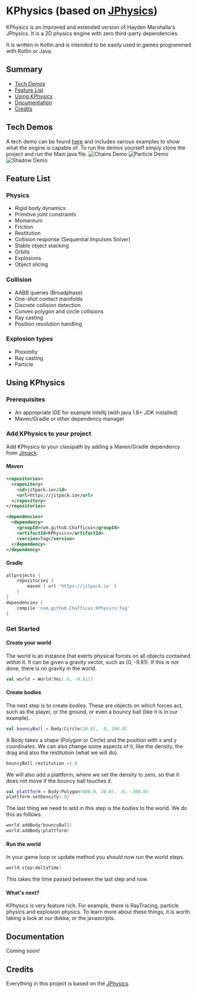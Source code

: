 # KPhysics (based on [JPhysics](https://github.com/HaydenMarshalla/JPhysics))
KPhysics is an improved and extended version of Hayden Marshalla's JPhysics. It is a 2D physics engine with zero third-party dependencies.

It is written in Kotlin and is intended to be easily used in games programmed with Kotlin or Java.

## Summary
* [Tech Demos](#tech-demos)
* [Feature List](#feature-list)
* [Using KPhysics](#using-kphysics)
* [Documentation](#documentation)
* [Credits](#credits)

## Tech Demos

A tech demo can be found [here](https://github.com/Chafficui/KPhysics/tree/master/src/test/java/demo) and includes various examples to show what the engine is capable of.
To run the demos yourself simply clone the project and run the Main.java file.
![Chains Demo](https://i.postimg.cc/50Ggn2qL/Chains.png "Chains")
![Particle Demo](https://i.postimg.cc/ZKgmp8d5/Particle-explosion-demo.png "Particles")
![Shadow Demo](https://i.postimg.cc/13qQH8Gc/Shadow-casting.png "Shadows")

## Feature List
### Physics
- Rigid body dynamics
- Primitive joint constraints
- Momentum
- Friction
- Restitution
- Collision response (Sequential Impulses Solver)
- Stable object stacking
- Orbits
- Explosions
- Object slicing

### Collision
- AABB queries (Broadphase)
- One-shot contact manifolds
- Discrete collision detection
- Convex polygon and circle collisions
- Ray casting
- Position resolution handling

### Explosion types
- Proximity
- Ray casting
- Particle

## Using KPhysics

### Prerequisites
- An appropriate IDE for example Intellij (with java 1.8+ JDK installed)
- Maven/Gradle or other dependency manager

### Add KPhysics to your project
Add KPhysics to your classpath by adding a Maven/Gradle dependency from [Jitpack](https://jitpack.io/#Chafficui/KPhysics).

#### Maven
```xml
<repositories>
  <repository>
    <id>jitpack.io</id>
    <url>https://jitpack.io</url>
  </repository>
</repositories>
```

````xml
<dependencies>
  <dependency>
    <groupId>com.github.Chafficui</groupId>
    <artifactId>KPhysics</artifactId>
    <version>Tag</version>
  </dependency>
</dependency>
````

#### Gradle
```groovy
allprojects {
    repositories {
        maven { url 'https://jitpack.io' }
    }
}
dependencies {
    compile 'com.github.Chafficui:KPhysics:Tag'
}
```

### Get Started
#### Create your world
The world is an instance that exerts physical forces on all objects contained within it. It can be given a gravity vector, such as (0, -9.81). If this is not done, there is no gravity in the world.
````kotlin
val world = World(Vec(.0, -9.81))
````

#### Create bodies
The next step is to create bodies. These are objects on which forces act, such as the player, or the ground, or even a bouncy ball (like it is in our example).
````kotlin
val bouncyBall = Body(Circle(20.0), .0, 200.0)
````
A Body takes a shape (Polygon or Circle) and the position with x and y coordinates. We can also change some aspects of it, like the density, the drag and also the restitution (what we will do).
````kotlin
bouncyBall.restitution =1.0
````
We will also add a plattform, where we set the density to zero, so that it does not move if the bouncy ball touches it.
````kotlin
val plattform = Body(Polygon(600.0, 20.0), .0, -300.0)
plattform.setDensity(.0)
````
The last thing we need to add in this step is the bodies to the world. We do this as follows.
````kotlin
world.addBody(bouncyBall)
world.addBody(plattform)
````

#### Run the world
In your game loop or update method you should now run the world steps.
````kotlin
world.step(deltaTime)
````
This takes the time passed between the last step and now.

#### What's next?
KPhysics is very feature rich. For example, there is RayTracing, particle physics and explosion physics. To learn more about these things, it is worth taking a look at our dokka, or the javascripts.

## Documentation
Coming soon!

## Credits
Everything in this project is based on the [JPhysics](https://github.com/HaydenMarshalla/JPhysics).
